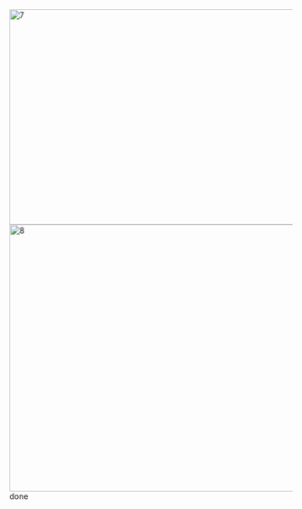 <img width="1212" height="383" alt="7" src="https://github.com/user-attachments/assets/906d96db-88bc-4bb5-a308-6128c5cc45bd" />
<img width="1208" height="475" alt="8" src="https://github.com/user-attachments/assets/256ce938-61c4-4341-836f-4fc69b2ac1d1" />
done
